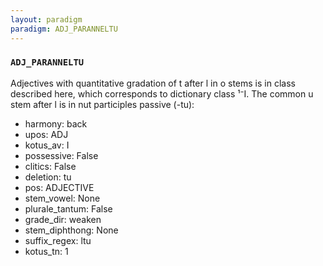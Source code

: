 ```yaml
---
layout: paradigm
paradigm: ADJ_PARANNELTU
---
```

### ` ADJ_PARANNELTU `

Adjectives with quantitative gradation of t after l in o stems is in class described here, which corresponds to dictionary class ¹⁻I. The common u stem after l is in nut participles passive (-tu):
* harmony: back
* upos: ADJ
* kotus_av: I
* possessive: False
* clitics: False
* deletion: tu
* pos: ADJECTIVE
* stem_vowel: None
* plurale_tantum: False
* grade_dir: weaken
* stem_diphthong: None
* suffix_regex: ltu
* kotus_tn: 1
